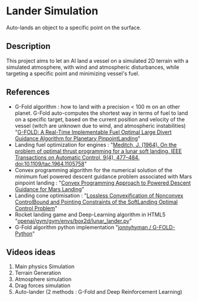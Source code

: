 # Lander Simulation
Auto-lands an object to a specific point on the surface.

## Description
This project aims to let an AI land a vessel on a simulated 2D terrain with a simulated atmosphere, with wind and atmospheric disturbances, while targeting a specific point and minimizing vessel's fuel.

## References
 - G-Fold algorithm : how to land with a precision < 100 m on an other planet. G-Fold auto-computes the shortest way in terms of fuel to land on a specific target, based on the current position and velocity of the vessel (witch are unknown due to wind, and atmospheric instabilities) "[G-FOLD: A Real-Time Implementable Fuel Optimal Large Divert Guidance Algorithm for Planetary PinpointLanding](https://www.lpi.usra.edu/meetings/marsconcepts2012/pdf/4193.pdf)"
 - Landing fuel optimization for engines : "[Meditch, J. (1964). On the problem of optimal thrust programming for a lunar soft landing. IEEE Transactions on Automatic Control, 9(4), 477–484. doi:10.1109/tac.1964.1105758](https://ieeexplore.ieee.org/document/1105758)"
 - Convex programming algorithm for the numerical solution of the minimum fuel powered descent guidance problem associated with Mars pinpoint landing : "[Convex Programming Approach to Powered Descent Guidance for Mars Landing](https://arc.aiaa.org/doi/10.2514/1.27553)"
 - Landing cone optimisation : "[Lossless Convexification of Nonconvex ControlBound and Pointing Constraints of the SoftLanding Optimal Control Problem](http://www.larsblackmore.com/iee_tcst13.pdf)"
 - Rocket landing game and Deep-Learning algorithm in HTML5 "[openai/gym/gym/envs/box2d/lunar_lander.py](https://github.com/openai/gym/blob/2c50315aabab8e5d25a59bb12b430a18e152f01f/gym/envs/box2d/lunar_lander.py#L430)"
 - G-Fold algorithm python implementation "[jonnyhyman /
G-FOLD-Python](https://github.com/jonnyhyman/G-FOLD-Python)"

## Videos ideas
 1. Main physics Simulation
 1. Terrain Generation
 1. Atmosphere simulation
 1. Drag forces simulation
 1. Auto-lander (2 methods : G-Fold and Deep Reinforcement Learning)
